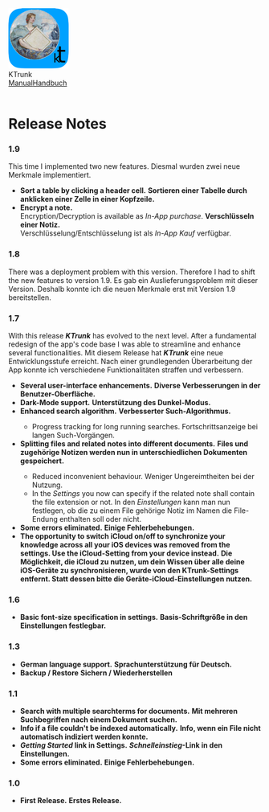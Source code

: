 <div class="logoRow">
  <div class="logoColumn logoColumnLeft">
    <img src="./../logo120.png">
  </div>
  <div class="logoColumn logoColumnRight">
    <div class="vCentered">
      <div class="logoTitle">KTrunk</div>
      <div class="logoTitle"><a href="./../Manual.html"><span class="en">Manual</span><span class="de">Handbuch</span></a></div>
      <div class="logoDescription" style="text-align: right;">&nbsp;</div>
    </div>
  </div>
</div>
<h1>
  Release Notes
</h1>

<h3>1.9</h3>
<p>
  <span class="en">This time I implemented two new features.</span>
  <span class="de">Diesmal wurden zwei neue Merkmale implementiert.</span>
</p>
<ul>
  <li>
    <span class="en"><b>Sort a table by clicking a header cell.</b></span>
    <span class="de"><b>Sortieren einer Tabelle durch anklicken einer Zelle in einer Kopfzeile.</b></span>
  </li>
  <li>
    <span class="en"><b>Encrypt a note.</b><br>Encryption/Decryption is available as <em>In-App purchase</em>.</span>
    <span class="de"><b>Verschlüsseln einer Notiz.</b><br>Verschlüsselung/Entschlüsselung ist als <em>In-App Kauf</em> verfügbar.</span>
  </li>
</ul>

<h3>1.8</h3>
<p>
  <span class="en">There was a deployment problem with this version. Therefore I had to shift the new features to version 1.9.</span>
  <span class="de">Es gab ein Auslieferungsproblem mit dieser Version. Deshalb konnte ich die neuen Merkmale erst mit Version 1.9 bereitstellen.</span>
</p>

<h3>1.7</h3>
<p>
  <span class="en">With this release <i><b>KTrunk</b></i> has evolved to the next level. After a fundamental redesign of the app's code base I was able to streamline and enhance several functionalities.</span>
  <span class="de">Mit diesem Release hat <i><b>KTrunk</b></i> eine neue Entwicklungsstufe erreicht. Nach einer grundlegenden Überarbeitung der App konnte ich verschiedene Funktionalitäten straffen und verbessern.</span>
</p>
<ul>
  <li>
    <span class="en"><b>Several user-interface enhancements.</b></span>
    <span class="de"><b>Diverse Verbesserungen in der Benutzer-Oberfläche.</b></span>
  </li>
  <li>
    <span class="en"><b>Dark-Mode support.</b></span>
    <span class="de"><b>Unterstützung des Dunkel-Modus.</b></span>
  </li>
  <li>
    <span class="en"><b>Enhanced search algorithm.</b></span>
    <span class="de"><b>Verbesserter Such-Algorithmus.</b></span>
  </li>
  <ul>
    <li>
      <span class="en">Progress tracking for long running searches.</span>
      <span class="de">Fortschrittsanzeige bei langen Such-Vorgängen.</span>
    </li>
  </ul>
  <li>
    <span class="en"><b>Splitting files and related notes into different documents.</b></span>
    <span class="de"><b>Files und zugehörige Notizen werden nun in unterschiedlichen Dokumenten gespeichert.</b></span>
  </li>
  <ul>
    <li>
      <span class="en">Reduced inconvenient behaviour.</span>
      <span class="de">Weniger Ungereimtheiten bei der Nutzung.</span>
    </li>
    <li>
      <span class="en">In the <i>Settings</i> you now can specify if the related note shall contain the file extension or not.</span>
      <span class="de">In den <i>Einstellungen</i> kann man nun festlegen, ob die zu einem File gehörige Notiz im Namen die File-Endung enthalten soll oder nicht.</span>
    </li>
  </ul>
  <li>
    <span class="en"><b>Some errors eliminated.</b></span>
    <span class="de"><b>Einige Fehlerbehebungen.</b></span>
  </li>
  <li>
    <span class="en"><b>The opportunity to switch iCloud on/off to synchronize your knowledge across all your iOS devices was removed from the settings. Use the iCloud-Setting from your device instead.</b></span>
    <span class="de"><b>Die Möglichkeit, die iCloud zu nutzen, um dein Wissen über alle deine iOS-Geräte zu synchronisieren, wurde von den KTrunk-Settings entfernt. Statt dessen bitte die Geräte-iCloud-Einstellungen nutzen.</b></span>
  </li>
</ul>

<h3>1.6</h3>
<ul>
  <li>
    <span class="en"><b>Basic font-size specification in settings.</b></span>
    <span class="de"><b>Basis-Schriftgröße in den Einstellungen festlegbar.</b></span>
  </li>
</ul>

<h3>1.3</h3>
<ul>
  <li>
    <span class="en"><b>German language support.</b></span>
    <span class="de"><b>Sprachunterstützung für Deutsch.</b></span>
  </li>
  <li>
    <span class="en"><b>Backup / Restore</b></span>
    <span class="de"><b>Sichern / Wiederherstellen</b></span>
  </li>
</ul>

<h3>1.1</h3>
<ul>
  <li>
    <span class="en"><b>Search with multiple searchterms for documents.</b></span>
    <span class="de"><b>Mit mehreren Suchbegriffen nach einem Dokument suchen.</b></span>
  </li>
  <li>
    <span class="en"><b>Info if a file couldn't be indexed automatically.</b></span>
    <span class="de"><b>Info, wenn ein File nicht automatisch indiziert werden konnte.</b></span>
  </li>
  <li>
    <span class="en"><b><i>Getting Started</i> link in Settings.</b></span>
    <span class="de"><b><i>Schnelleinstieg</i>-Link in den Einstellungen.</b></span>
  </li>
  <li>
    <span class="en"><b>Some errors eliminated.</b></span>
    <span class="de"><b>Einige Fehlerbehebungen.</b></span>
  </li>
</ul>

<h3>1.0</h3>
<ul>
  <li>
    <span class="en"><b>First Release.</b></span>
    <span class="de"><b>Erstes Release.</b></span>
  </li>
</ul>
